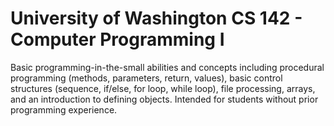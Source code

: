 # University of Washington CS 142 - Computer Programming I
Basic programming-in-the-small abilities and concepts including procedural programming (methods, parameters, return, values), basic control structures (sequence, if/else, for loop, while loop), file processing, arrays, and an introduction to defining objects. Intended for students without prior programming experience.
